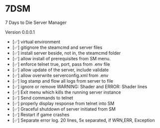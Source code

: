 # 7DSM
7 Days to Die Server Manager

Version 0.0.0.1
- [✅] virtual environment
- [✅] gitignore the steamcmd and server files
- [✅] install server beside, not in, the steamcmd folder
- [✅] allow install of prerequisites from SM menu.
- [✅] enforce telnet true, port, pass from .env file
- [✅] allow update of the server, include validate
- [✅] allow overwrite serverconfig.xml from .env
- [✅] log stamp and flow all logs from server to file
- [✅] ignore or remove WARNING: Shader and ERROR: Shader lines
- [✅] Exit menu which kills the running server instance
- [✅] Send commands to telnet
- [✅] properly display response from telnet into SM
- [✅] Graceful shutdown of server initiated from SM
- [✅] Restart if game crashes
- [✅] Separate error log. 20 lines, 5x separated, if WRN,ERR, Exception